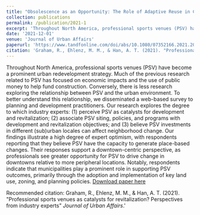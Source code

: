```yaml
---
title: "Obsolescence as an Opportunity: The Role of Adaptive Reuse in Calgary's Office Market"
collection: publications
permalink: /publication/2021-1
excerpt: 'Throughout North America, professional sports venues (PSV) have become a prominent urban redevelopment strategy. Much of the previous research related to PSV has focused on economic impacts and the use of public money to help fund construction. Conversely, there is less research exploring the relationship between PSV and the urban environment. To better understand this relationship, we disseminated a web-based survey to planning and development practitioners. Our research explores the degree to which industry experts: (1) perceive PSV as catalysts for development and revitalization; (2) associate PSV siting, policies, and programs with development and revitalization objectives; and (3) believe PSV investments in different (sub)urban locales can affect neighborhood change. Our findings illustrate a high degree of expert optimism, with respondents reporting that they believe PSV have the capacity to generate place-based changes. Their responses support a downtown-centric perspective, as professionals see greater opportunity for PSV to drive change in downtowns relative to more peripheral locations. Notably, respondents indicate that municipalities play a prominent role in supporting PSV outcomes, primarily through the adoption and implementation of key land use, zoning, and planning policies.'
date: '2021-12-01'
venue: 'Journal of Urban Affairs'
paperurl: 'https://www.tandfonline.com/doi/abs/10.1080/07352166.2021.2002698'
citation: 'Graham, R., Ehlenz, M. M., & Han, A. T. (2021). "Professional sports venues as catalysts for revitalization? Perspectives from industry experts" <i>Journal of Urban Affairs</i>.'
---
```

Throughout North America, professional sports venues (PSV) have become a prominent urban redevelopment strategy. Much of the previous research related to PSV has focused on economic impacts and the use of public money to help fund construction. Conversely, there is less research exploring the relationship between PSV and the urban environment. To better understand this relationship, we disseminated a web-based survey to planning and development practitioners. Our research explores the degree to which industry experts: (1) perceive PSV as catalysts for development and revitalization; (2) associate PSV siting, policies, and programs with development and revitalization objectives; and (3) believe PSV investments in different (sub)urban locales can affect neighborhood change. Our findings illustrate a high degree of expert optimism, with respondents reporting that they believe PSV have the capacity to generate place-based changes. Their responses support a downtown-centric perspective, as professionals see greater opportunity for PSV to drive change in downtowns relative to more peripheral locations. Notably, respondents indicate that municipalities play a prominent role in supporting PSV outcomes, primarily through the adoption and implementation of key land use, zoning, and planning policies.
[Download paper here]([http://academicpages.github.io/files/paper2.pdf](https://www.tandfonline.com/doi/abs/10.1080/07352166.2021.2002698))

Recommended citation: Graham, R., Ehlenz, M. M., & Han, A. T. (2021). "Professional sports venues as catalysts for revitalization? Perspectives from industry experts" <i>Journal of Urban Affairs</i>.'
